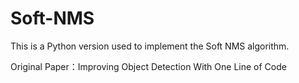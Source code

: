 # Soft-NMS
This is a Python version used to implement the Soft NMS algorithm.

Original Paper：Improving Object Detection With One Line of Code
